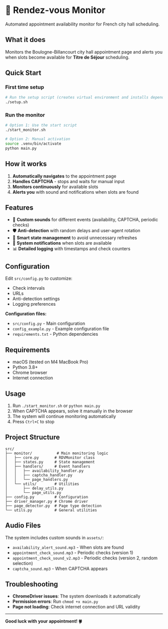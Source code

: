 # 🎯 Rendez-vous Monitor

Automated appointment availability monitor for French city hall scheduling.

## What it does

Monitors the Boulogne-Billancourt city hall appointment page and alerts you when slots become available for **Titre de Séjour** scheduling.

## Quick Start

### First time setup
```bash
# Run the setup script (creates virtual environment and installs dependencies)
./setup.sh
```

### Run the monitor
```bash
# Option 1: Use the start script
./start_monitor.sh

# Option 2: Manual activation
source .venv/bin/activate
python main.py
```

## How it works

1. **Automatically navigates** to the appointment page
2. **Handles CAPTCHA** - stops and waits for manual input
3. **Monitors continuously** for available slots
4. **Alerts you** with sound and notifications when slots are found

## Features

- 🎵 **Custom sounds** for different events (availability, CAPTCHA, periodic checks)
- 🛡️ **Anti-detection** with random delays and user-agent rotation
- 🔄 **Smart state management** to avoid unnecessary refreshes
- 📱 **System notifications** when slots are available
- 📊 **Detailed logging** with timestamps and check counters

## Configuration

Edit `src/config.py` to customize:
- Check intervals
- URLs
- Anti-detection settings
- Logging preferences

**Configuration files:**
- `src/config.py` - Main configuration
- `config_example.py` - Example configuration file
- `requirements.txt` - Python dependencies

## Requirements

- macOS (tested on M4 MacBook Pro)
- Python 3.8+
- Chrome browser
- Internet connection

## Usage

1. Run `./start_monitor.sh` or `python main.py`
2. When CAPTCHA appears, solve it manually in the browser
3. The system will continue monitoring automatically
4. Press `Ctrl+C` to stop

## Project Structure

```
src/
├── monitor/           # Main monitoring logic
│   ├── core.py       # RDVMonitor class
│   ├── states.py     # State management
│   ├── handlers/     # Event handlers
│   │   ├── availability_handler.py
│   │   ├── captcha_handler.py
│   │   └── page_handlers.py
│   └── utils/        # Utilities
│       ├── delay_utils.py
│       └── page_utils.py
├── config.py         # Configuration
├── driver_manager.py # Chrome driver
├── page_detector.py  # Page type detection
└── utils.py          # General utilities
```

## Audio Files

The system includes custom sounds in `assets/`:
- `availability_alert_sound.mp3` - When slots are found
- `appointment_check_sound.mp3` - Periodic checks (version 1)
- `appointment_check_sound_v2.mp3` - Periodic checks (version 2, random selection)
- `captcha_sound.mp3` - When CAPTCHA appears

## Troubleshooting

- **ChromeDriver issues**: The system downloads it automatically
- **Permission errors**: Run `chmod +x main.py`
- **Page not loading**: Check internet connection and URL validity

---

**Good luck with your appointment! 🍀** 